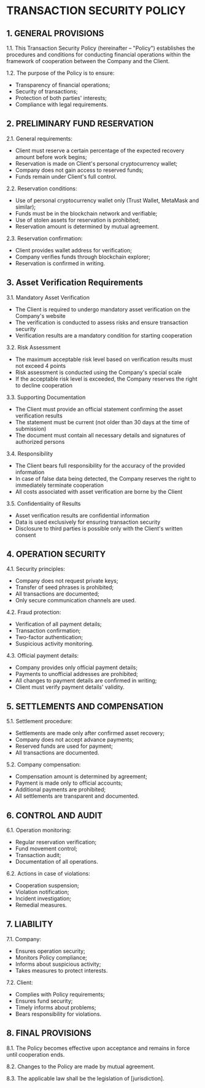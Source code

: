 # TRANSACTION SECURITY POLICY

## 1. GENERAL PROVISIONS

1.1. This Transaction Security Policy (hereinafter – "Policy") establishes the procedures and conditions for conducting financial operations within the framework of cooperation between the Company and the Client.

1.2. The purpose of the Policy is to ensure:
- Transparency of financial operations;
- Security of transactions;
- Protection of both parties' interests;
- Compliance with legal requirements.

## 2. PRELIMINARY FUND RESERVATION

2.1. General requirements:
- Client must reserve a certain percentage of the expected recovery amount before work begins;
- Reservation is made on Client's personal cryptocurrency wallet;
- Company does not gain access to reserved funds;
- Funds remain under Client's full control.

2.2. Reservation conditions:
- Use of personal cryptocurrency wallet only (Trust Wallet, MetaMask and similar);
- Funds must be in the blockchain network and verifiable;
- Use of stolen assets for reservation is prohibited;
- Reservation amount is determined by mutual agreement.

2.3. Reservation confirmation:
- Client provides wallet address for verification;
- Company verifies funds through blockchain explorer;
- Reservation is confirmed in writing.
## 3. Asset Verification Requirements

3.1. Mandatory Asset Verification
   - The Client is required to undergo mandatory asset verification on the Company's website
   - The verification is conducted to assess risks and ensure transaction security
   - Verification results are a mandatory condition for starting cooperation

3.2. Risk Assessment
   - The maximum acceptable risk level based on verification results must not exceed 4 points
   - Risk assessment is conducted using the Company's special scale
   - If the acceptable risk level is exceeded, the Company reserves the right to decline cooperation

3.3. Supporting Documentation
   - The Client must provide an official statement confirming the asset verification results
   - The statement must be current (not older than 30 days at the time of submission)
   - The document must contain all necessary details and signatures of authorized persons

3.4. Responsibility
   - The Client bears full responsibility for the accuracy of the provided information
   - In case of false data being detected, the Company reserves the right to immediately terminate cooperation
   - All costs associated with asset verification are borne by the Client

3.5. Confidentiality of Results
   - Asset verification results are confidential information
   - Data is used exclusively for ensuring transaction security
   - Disclosure to third parties is possible only with the Client's written consent
## 4. OPERATION SECURITY

4.1. Security principles:
- Company does not request private keys;
- Transfer of seed phrases is prohibited;
- All transactions are documented;
- Only secure communication channels are used.

4.2. Fraud protection:
- Verification of all payment details;
- Transaction confirmation;
- Two-factor authentication;
- Suspicious activity monitoring.

4.3. Official payment details:
- Company provides only official payment details;
- Payments to unofficial addresses are prohibited;
- All changes to payment details are confirmed in writing;
- Client must verify payment details' validity.

## 5. SETTLEMENTS AND COMPENSATION

5.1. Settlement procedure:
- Settlements are made only after confirmed asset recovery;
- Company does not accept advance payments;
- Reserved funds are used for payment;
- All transactions are documented.

5.2. Company compensation:
- Compensation amount is determined by agreement;
- Payment is made only to official accounts;
- Additional payments are prohibited;
- All settlements are transparent and documented.

## 6. CONTROL AND AUDIT

6.1. Operation monitoring:
- Regular reservation verification;
- Fund movement control;
- Transaction audit;
- Documentation of all operations.

6.2. Actions in case of violations:
- Cooperation suspension;
- Violation notification;
- Incident investigation;
- Remedial measures.

## 7. LIABILITY

7.1. Company:
- Ensures operation security;
- Monitors Policy compliance;
- Informs about suspicious activity;
- Takes measures to protect interests.

7.2. Client:
- Complies with Policy requirements;
- Ensures fund security;
- Timely informs about problems;
- Bears responsibility for violations.

## 8. FINAL PROVISIONS

8.1. The Policy becomes effective upon acceptance and remains in force until cooperation ends.

8.2. Changes to the Policy are made by mutual agreement.

8.3. The applicable law shall be the legislation of [jurisdiction].
